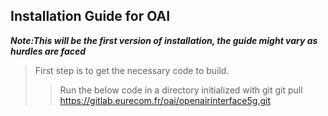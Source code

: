 ## Installation Guide for OAI
***Note:This will be the first version of installation, the guide might vary as hurdles are faced***

> First step is to get the necessary code to build.
  >> Run the below code in a directory initialized with git
  >> git pull https://gitlab.eurecom.fr/oai/openairinterface5g.git 
